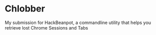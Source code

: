 # Chlobber
My submission for HackBeanpot, a commandline utility that helps you retrieve lost Chrome Sessions and Tabs
